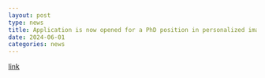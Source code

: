 ```yaml
---
layout: post
type: news
title: Application is now opened for a PhD position in personalized image-guided therapies"
date: 2024-06-01
categories: news
---
```


[link](https://emploi.cnrs.fr/Offres/Doctorant/UMR5536-SYLMIR1-009/Default.aspx)
